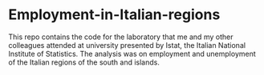 # Employment-in-Italian-regions
This repo contains the code for the laboratory that me and my other colleagues attended at university presented by Istat, the Italian National Institute of Statistics. The analysis was on employment and unemployment of the Italian regions of the south and islands.
